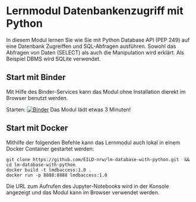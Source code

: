 # Lernmodul Datenbankenzugriff mit Python

In diesem Modul lernen Sie wie Sie mit Python Database API (PEP 249) auf eine Datenbank Zugreiffen und SQL-Abfragen ausführen. Sowohl das Abfragen von Daten (SELECT) als auch die Manipulation wird erklärt. Als Beispiel DBMS wird SQLite verwendet.

## Start mit Binder 

Mit Hilfe des Binder-Services kann das Modul ohne Installation dierekt im Browser benutzt werden.

Starten: [![Binder](https://mybinder.org/badge_logo.svg)](https://mybinder.org/v2/git/https%3A%2F%2Fprojectbase.medien.hs-duesseldorf.de%2Feild.nrw-module%2Flernmodul-datenbanken/master?filepath=Datenbankzugriff.ipynb) Das Modul lädt etwas 3 Minuten!

## Start mit Docker

Mithilfe der folgenden Befehle kann das Lernmodul auch lokal in einem Docker Container gestartet werden:

```
git clone https://github.com/EILD-nrw/lm-database-with-python.git  && cd lm-database-with-python
docker build -t lmdbaccess:1.0 .
docker run -p 8888:8888 lmdbaccess:1.0
```
Die URL zum Aufrufen des Jupyter-Notebooks wird in der Konsole angezeigt und das Modul kann im Browser verwendet werden.
